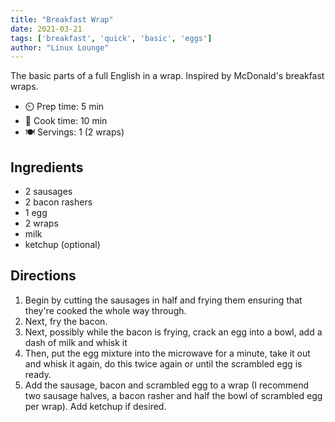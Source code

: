 ```yaml
---
title: "Breakfast Wrap"
date: 2021-03-21
tags: ['breakfast', 'quick', 'basic', 'eggs']
author: "Linux Lounge"
---
```


The basic parts of a full English in a wrap. Inspired by McDonald's breakfast wraps.

- ⏲️ Prep time: 5 min
- 🍳 Cook time: 10 min
- 🍽️ Servings: 1 (2 wraps)

## Ingredients

- 2 sausages
- 2 bacon rashers
- 1 egg
- 2 wraps
- milk
- ketchup (optional)

## Directions

1. Begin by cutting the sausages in half and frying them ensuring that they're cooked the whole way through.
2. Next, fry the bacon.
3. Next, possibly while the bacon is frying, crack an egg into a bowl, add a dash of milk and whisk it
4. Then, put the egg mixture into the microwave for a minute, take it out and whisk it again, do this twice again or
   until the scrambled egg is ready.
5. Add the sausage, bacon and scrambled egg to a wrap (I recommend two sausage halves, a bacon rasher and half the bowl
   of scrambled egg per wrap). Add ketchup if desired.
